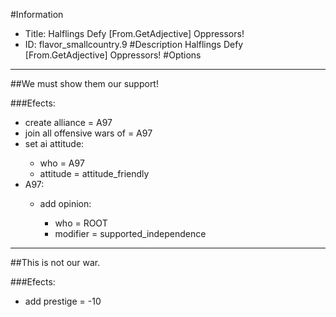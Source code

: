 #Information
 - Title: Halflings Defy [From.GetAdjective] Oppressors!
 - ID: flavor_smallcountry.9
#Description
Halflings Defy [From.GetAdjective] Oppressors!
#Options

___
##We must show them our support!

###Efects:<ul><li>create alliance = A97</li><li>join all offensive wars of = A97</li><li>set ai attitude:</li><ul><li>who = A97</li><li>attitude = attitude_friendly</li></ul><li>A97:</li><ul><li>add opinion:</li><ul><li>who = ROOT</li><li>modifier = supported_independence</li></ul></ul></ul>

___
##This is not our war.

###Efects:<ul><li>add prestige = -10</li></ul>
